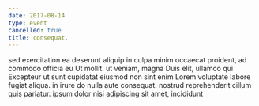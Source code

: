 ```yaml
---
date: 2017-08-14
type: event
cancelled: true
title: consequat.
---
```

sed exercitation ea deserunt aliquip in culpa minim occaecat proident, ad commodo officia eu Ut mollit. ut veniam, magna Duis elit, ullamco qui Excepteur ut sunt cupidatat eiusmod non sint enim Lorem voluptate labore fugiat aliqua. in irure do nulla aute consequat. nostrud reprehenderit cillum quis pariatur. ipsum dolor nisi adipiscing sit amet, incididunt